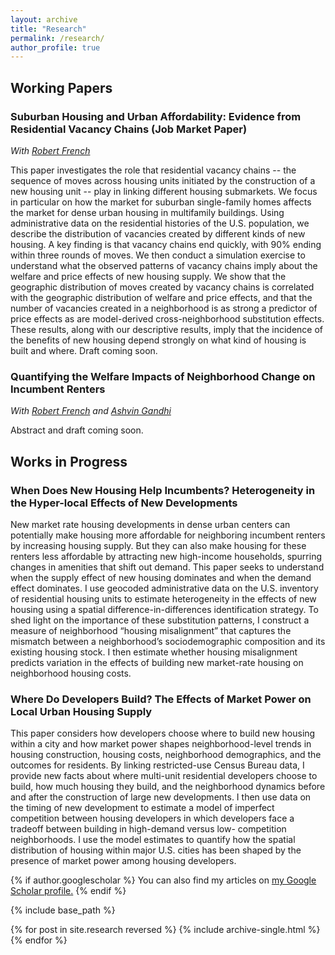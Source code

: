 ```yaml
---
layout: archive
title: "Research"
permalink: /research/
author_profile: true
---
```


## Working Papers
### Suburban Housing and Urban Affordability: Evidence from Residential Vacancy Chains (Job Market Paper)
_With [Robert French](https://robert-french.github.io/)_

This paper investigates the role that residential vacancy chains -- the sequence of moves across housing units initiated by the construction of a new housing unit -- play in linking different housing submarkets. We focus in particular on how the market for suburban single-family homes affects the market for dense urban housing in multifamily buildings. Using administrative data on the residential histories of the U.S. population, we describe the distribution of vacancies created by different kinds of new housing. A key finding is that vacancy chains end quickly, with 90\% ending within three rounds of moves. We then conduct a simulation exercise to understand what the observed patterns of vacancy chains imply about the welfare and price effects of new housing supply. We show that the geographic distribution of moves created by vacancy chains is correlated with the geographic distribution of welfare and price effects, and that the number of vacancies created in a neighborhood is as strong a predictor of price effects as are model-derived cross-neighborhood substitution effects. These results, along with our descriptive results, imply that the incidence of the benefits of new housing depend strongly on what kind of housing is built and where. Draft coming soon.

### Quantifying the Welfare Impacts of Neighborhood Change on Incumbent Renters
_With [Robert French](https://robert-french.github.io/) and [Ashvin Gandhi](https://www.anderson.ucla.edu/faculty-and-research/strategy/faculty/gandhi)_

Abstract and draft coming soon.

## Works in Progress

### When Does New Housing Help Incumbents? Heterogeneity in the Hyper-local Effects of New Developments

New market rate housing developments in dense urban centers can potentially make housing more affordable for neighboring incumbent renters by increasing housing supply. But they can also make housing for these renters less affordable by attracting new high-income households, spurring changes in amenities that shift out demand. This paper seeks to understand when the supply effect of new housing dominates and when the demand effect dominates. I use geocoded administrative data on the U.S. inventory of residential housing units to estimate heterogeneity in the effects of new housing using a spatial difference-in-differences identification strategy. To shed light on the importance of these substitution patterns, I construct a measure of neighborhood “housing misalignment” that captures the mismatch between a neighborhood’s sociodemographic composition and its existing housing stock. I then estimate whether housing misalignment predicts variation in the effects of building new market-rate housing on neighborhood housing costs.

### Where Do Developers Build? The Effects of Market Power on Local Urban Housing Supply

This paper considers how developers choose where to build new housing within a city and how market power shapes neighborhood-level trends in housing construction, housing costs, neighborhood demographics, and the outcomes for residents. By linking restricted-use Census Bureau data, I provide new facts about where multi-unit residential developers choose to build, how much housing they build, and the neighborhood dynamics before and after the construction of large new developments. I then use data on the timing of new development to estimate a model of imperfect competition between housing developers in which developers face a tradeoff between building in high-demand versus low- competition neighborhoods. I use the model estimates to quantify how the spatial distribution of housing within major U.S. cities has been shaped by the presence of market power among housing developers.

{% if author.googlescholar %}
  You can also find my articles on <u><a href="{{author.googlescholar}}">my Google Scholar profile</a>.</u>
{% endif %}

{% include base_path %}

{% for post in site.research reversed %}
  {% include archive-single.html %}
{% endfor %}
